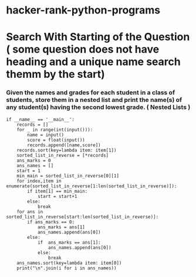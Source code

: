 # hacker-rank-python-programs
# Search With Starting of the Question ( some question does not  have heading and a unique name search themm by the start) 



### Given the names and grades for each student in a class of  students, store them in a nested list and print the name(s) of any student(s) having the second lowest grade. ( Nested Lists )
```
if __name__ == '__main__':
    records = []
    for _ in range(int(input())):
        name = input()
        score = float(input())
        records.append([name,score])
    records.sort(key=lambda item: item[1])
    sorted_list_in_reverse = [*records]
    ans_marks = 0
    ans_names = []
    start = 1
    min_main = sorted_list_in_reverse[0][1]
    for index,item in enumerate(sorted_list_in_reverse[1:len(sorted_list_in_reverse)]):
        if item[1] == min_main:
            start = start+1
        else:
            break
    for ans in sorted_list_in_reverse[start:len(sorted_list_in_reverse)]:
        if ans_marks == 0:
            ans_marks = ans[1]
            ans_names.append(ans[0])
        else:
            if  ans_marks == ans[1]:
                ans_names.append(ans[0])
            else:
                break
    ans_names.sort(key=lambda item: item[0])
    print("\n".join(i for i in ans_names))
    

```
